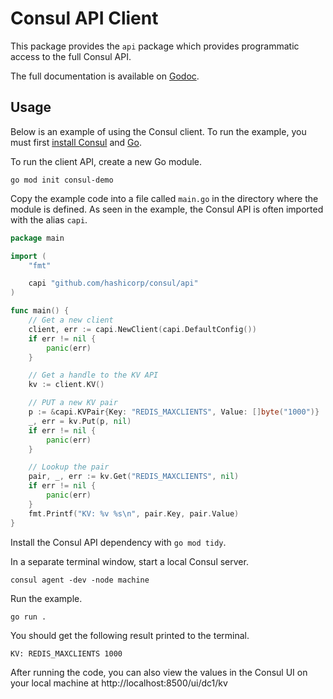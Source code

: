# Consul API Client

This package provides the `api` package which provides programmatic access to the full Consul API.

The full documentation is available on [Godoc](https://godoc.org/github.com/hashicorp/consul/api).

## Usage

Below is an example of using the Consul client. To run the example, you must first
[install Consul](https://developer.hashicorp.com/consul/downloads) and 
[Go](https://go.dev/doc/install).

To run the client API, create a new Go module.

```shell
go mod init consul-demo
```

Copy the example code into a file called `main.go` in the directory where the module is defined.
As seen in the example, the Consul API is often imported with the alias `capi`.

```go
package main

import (
	"fmt"

	capi "github.com/hashicorp/consul/api"
)

func main() {
	// Get a new client
	client, err := capi.NewClient(capi.DefaultConfig())
	if err != nil {
		panic(err)
	}

	// Get a handle to the KV API
	kv := client.KV()

	// PUT a new KV pair
	p := &capi.KVPair{Key: "REDIS_MAXCLIENTS", Value: []byte("1000")}
	_, err = kv.Put(p, nil)
	if err != nil {
		panic(err)
	}

	// Lookup the pair
	pair, _, err := kv.Get("REDIS_MAXCLIENTS", nil)
	if err != nil {
		panic(err)
	}
	fmt.Printf("KV: %v %s\n", pair.Key, pair.Value)
}
```

Install the Consul API dependency with `go mod tidy`.

In a separate terminal window, start a local Consul server.

```shell
consul agent -dev -node machine
```

Run the example.

```shell
go run .
```

You should get the following result printed to the terminal.

```shell
KV: REDIS_MAXCLIENTS 1000
```

After running the code, you can also view the values in the Consul UI on your local machine at http://localhost:8500/ui/dc1/kv
